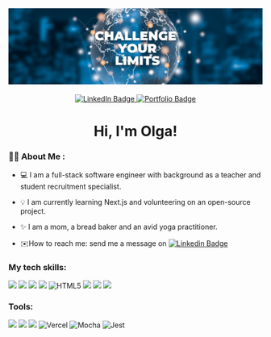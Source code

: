 <div id="header" align="center">
  <img src="images/banner.png" />
</div>
<br />
<div id="badges" align="center">
  <a href="https://www.linkedin.com/in/olga-yudkin/">
  <img src="https://img.shields.io/badge/LinkedIn-blue?style=for-the-badge&logo=linkedin&logoColor=white" alt="LinkedIn Badge"/>
  </a>
  <a href="https://www.olgayudkin.com/">
  <img src="https://img.shields.io/badge/Portfolio-orange?style=for-the-badge&logoColor=white"" alt="Portfolio Badge"/>
  </a>
</div>
                                                                                                                     <h1 align="center"> Hi, I'm Olga! </h1>                                                                                                                    
                                                                                                                     


### :woman_technologist: About Me :
                                                                                                                                       
- :computer: I am a full-stack software engineer with background as a teacher and student recruitment specialist.

- :bulb: I am currently learning Next.js and volunteering on an open-source project.
                                                                                                                                       
- :sparkles: I am a mom, a bread baker and an avid yoga practitioner.
                                                                                                                                       
- :envelope:How to reach me: send me a message on [![Linkedin Badge](https://img.shields.io/badge/-LinkedIn-blue?style=flat&logo=Linkedin&logoColor=white)]( https://www.linkedin.com/in/olga-yudkin/)                                                                                                                                       
                                                                                                                                       
### My tech skills:
                                                                                                                                       
                                                                                                                                       
<img src="https://img.shields.io/badge/javascript%20-%23323330.svg?&style=for-the-badge&logo=javascript&logoColor=%23F7DF1E"/> <img src="https://img.shields.io/badge/node.js%20-%2343853D.svg?&style=for-the-badge&logo=node.js&logoColor=white"/> <img src ="https://img.shields.io/badge/postgres-%23316192.svg?&style=for-the-badge&logo=postgresql&logoColor=white"/> <img src="https://img.shields.io/badge/css3%20-%231572B6.svg?&style=for-the-badge&logo=css3&logoColor=white"/> <img alt="HTML5" src="https://img.shields.io/badge/html5%20-%23E34F26.svg?&style=for-the-badge&logo=html5&logoColor=white"/> <img src="https://img.shields.io/badge/react%20-%2320232a.svg?&style=for-the-badge&logo=react&logoColor=%2361DAFB"/> <img src="https://img.shields.io/badge/express.js%20-%23404d59.svg?&style=for-the-badge"/> <img src="https://img.shields.io/badge/bootstrap%20-%23563D7C.svg?&style=for-the-badge&logo=bootstrap&logoColor=white"/>

### Tools:

<img src="https://img.shields.io/badge/git%20-%23F05033.svg?&style=for-the-badge&logo=git&logoColor=white"/> <img src="https://img.shields.io/badge/github%20-%23121011.svg?&style=for-the-badge&logo=github&logoColor=white"/> <img src="https://img.shields.io/badge/heroku%20-%23430098.svg?&style=for-the-badge&logo=heroku&logoColor=white"/> <img alt="Vercel" src="https://img.shields.io/badge/vercel%20-%23000000.svg?&style=for-the-badge&logo=vercel&logoColor=white"/>
<img alt="Mocha" src="https://img.shields.io/badge/-mocha-%238D6748?&style=for-the-badge&logo=mocha&logoColor=white"/> <img alt="Jest" src="https://img.shields.io/badge/-jest-%23C21325?&style=for-the-badge&logo=jest&logoColor=white"/>
